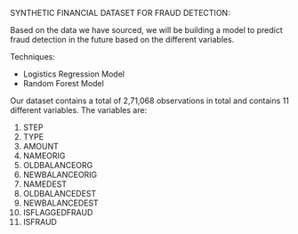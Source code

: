 SYNTHETIC FINANCIAL DATASET FOR FRAUD DETECTION:

Based on the data we have sourced, we will be building a model to predict fraud detection in the future based on the different variables.

Techniques:
-	Logistics Regression Model
-	Random Forest Model

Our dataset contains a total of 2,71,068 observations in total and contains 11 different variables. The variables are: 
1)	STEP 
2)	TYPE 
3)	AMOUNT 
4)	NAMEORIG 
5)	OLDBALANCEORG 
6)	NEWBALANCEORIG 
7)	NAMEDEST
8)	OLDBALANCEDEST 
9)	NEWBALANCEDEST
10)	ISFLAGGEDFRAUD 
11)	ISFRAUD 

